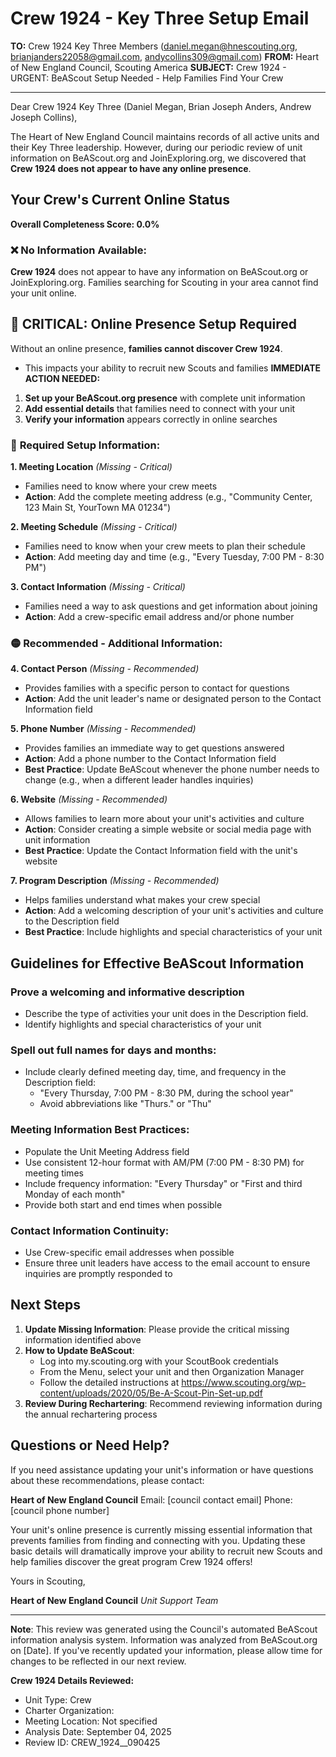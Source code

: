 # Crew 1924 - Key Three Setup Email

**TO:** Crew 1924 Key Three Members (daniel.megan@hnescouting.org, brianjanders22058@gmail.com, andycollins309@gmail.com)
**FROM:** Heart of New England Council, Scouting America
**SUBJECT:** Crew 1924 - URGENT: BeAScout Setup Needed - Help Families Find Your Crew

---

Dear Crew 1924 Key Three (Daniel Megan, Brian Joseph Anders, Andrew Joseph Collins),

The Heart of New England Council maintains records of all active units and their Key Three leadership. However, during our periodic review of unit information on BeAScout.org and JoinExploring.org, we discovered that **Crew 1924 does not appear to have any online presence**.

## Your Crew's Current Online Status

**Overall Completeness Score: 0.0%**

### ❌ **No Information Available:**
**Crew 1924** does not appear to have any information on BeAScout.org or JoinExploring.org. Families searching for Scouting in your area cannot find your unit online.

## 🚨 CRITICAL: Online Presence Setup Required

Without an online presence, **families cannot discover Crew 1924**.
- This impacts your ability to recruit new Scouts and families
**IMMEDIATE ACTION NEEDED:**
1. **Set up your BeAScout.org presence** with complete unit information
2. **Add essential details** that families need to connect with your unit
3. **Verify your information** appears correctly in online searches

### 🔴 **Required Setup Information:**

**1. Meeting Location** *(Missing - Critical)*
- Families need to know where your crew meets
- **Action**: Add the complete meeting address (e.g., "Community Center, 123 Main St, YourTown MA 01234")

**2. Meeting Schedule** *(Missing - Critical)*
- Families need to know when your crew meets to plan their schedule
- **Action**: Add meeting day and time (e.g., "Every Tuesday, 7:00 PM - 8:30 PM")

**3. Contact Information** *(Missing - Critical)*
- Families need a way to ask questions and get information about joining
- **Action**: Add a crew-specific email address and/or phone number

### 🟡 **Recommended - Additional Information:**

**4. Contact Person** *(Missing - Recommended)*
- Provides families with a specific person to contact for questions
- **Action**: Add the unit leader's name or designated person to the Contact Information field

**5. Phone Number** *(Missing - Recommended)*
- Provides families an immediate way to get questions answered
- **Action**: Add a phone number to the Contact Information field
- **Best Practice**: Update BeAScout whenever the phone number needs to change (e.g., when a different leader handles inquiries)

**6. Website** *(Missing - Recommended)*
- Allows families to learn more about your unit's activities and culture
- **Action**: Consider creating a simple website or social media page with unit information
- **Best Practice**: Update the Contact Information field with the unit's website

**7. Program Description** *(Missing - Recommended)*
- Helps families understand what makes your crew special
- **Action**: Add a welcoming description of your unit's activities and culture to the Description field
- **Best Practice**: Include highlights and special characteristics of your unit

## Guidelines for Effective BeAScout Information

### **Prove a welcoming and informative description**
- Describe the type of activities your unit does in the Description field.
- Identify highlights and special characteristics of your unit

### **Spell out full names for days and months:**
- Include clearly defined meeting day, time, and frequency in the Description field:
  - "Every Thursday, 7:00 PM - 8:30 PM, during the school year"
  - Avoid abbreviations like "Thurs." or "Thu"

### **Meeting Information Best Practices:**
- Populate the Unit Meeting Address field
- Use consistent 12-hour format with AM/PM (7:00 PM - 8:30 PM) for meeting times
- Include frequency information: "Every Thursday" or "First and third Monday of each month"
- Provide both start and end times when possible

### **Contact Information Continuity:**
- Use Crew-specific email addresses when possible
- Ensure three unit leaders have access to the email account to ensure inquiries are promptly responded to

## Next Steps

1. **Update Missing Information**: Please provide the critical missing information identified above
2. **How to Update BeAScout**: 
   - Log into my.scouting.org with your ScoutBook credentials
   - From the Menu, select your unit and then Organization Manager
   - Follow the detailed instructions at
     https://www.scouting.org/wp-content/uploads/2020/05/Be-A-Scout-Pin-Set-up.pdf
3. **Review During Rechartering**: Recommend reviewing information during the annual rechartering process

## Questions or Need Help?

If you need assistance updating your unit's information or have questions about these recommendations, please contact:

**Heart of New England Council**
Email: [council contact email]
Phone: [council phone number]

Your unit's online presence is currently missing essential information that prevents families from finding and connecting with you. Updating these basic details will dramatically improve your ability to recruit new Scouts and help families discover the great program Crew 1924 offers!

Yours in Scouting,

**Heart of New England Council**
*Unit Support Team*

---

**Note**: This review was generated using the Council's automated BeAScout information analysis system. Information was analyzed from BeAScout.org on [Date]. If you've recently updated your information, please allow time for changes to be reflected in our next review.

**Crew 1924 Details Reviewed:**
- Unit Type: Crew
- Charter Organization: 
- Meeting Location: Not specified
- Analysis Date: September 04, 2025
- Review ID: CREW_1924__090425